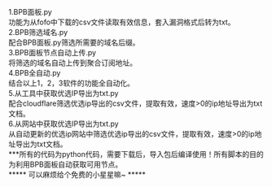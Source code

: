 1.BPB面板.py                                  
功能为从fofo中下载的csv文件读取有效信息，套入漏洞格式后转为txt。                                                                                       
2.BPB筛选域名.py                                                                                                                                                          
配合BPB面板.py筛选所需要的域名后缀。                                  
3.BPB面板节点自动上传.py                                                                                                                                                          
将筛选的域名自动上传到聚合订阅地址。                                  
4.BPB全自动.py                                                                                   
结合以上1，2，3软件的功能全自动化。                                  
5.从工具中获取优选IP导出为txt.py                                  
配合cloudflare筛选优选ip导出的csv文件，提取有效，速度>0的ip地址导出为txt文档。                                  
6.从网站中获取优选IP导出为txt.py                                  
从自动更新的优选ip网站中筛选优选ip导出的csv文件，提取有效，速度>0的ip地址导出为txt文档。                                  
***所有的代码为python代码，需要下载后，导入包后编译使用！所有脚本的目的为利用BPB面板自动获取可用节点。                                  
***** 可以麻烦给个免费的小星星嘛~ *****                                 
